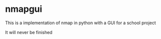 # nmapgui
This is a implementation of nmap in python with a GUI for a school project

It will never be finished
